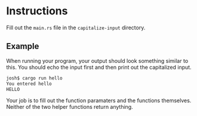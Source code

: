 # Instructions

Fill out the `main.rs` file in the `capitalize-input` directory.

## Example
When running your program, your output should look something similar to this.
You should echo the input first and then print out the capitalized input.

```Bash
josh$ cargo run hello
You entered hello
HELLO
```

Your job is to fill out the function paramaters and the functions themselves.
Neither of the two helper functions return anything. 
